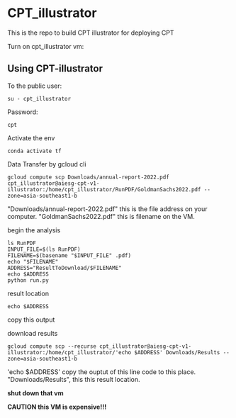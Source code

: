 # CPT_illustrator
This is the repo to build CPT illustrator for deploying CPT

Turn on cpt_illustrator vm:

## Using CPT-illustrator
To the public user:
```
su - cpt_illustrator
```
Password:
```
cpt
```

Activate the env
```
conda activate tf
```

Data Transfer by gcloud cli
```
gcloud compute scp Downloads/annual-report-2022.pdf cpt_illustrator@aiesg-cpt-v1-illustrator:/home/cpt_illustrator/RunPDF/GoldmanSachs2022.pdf --zone=asia-southeast1-b
```
"Downloads/annual-report-2022.pdf" this is the file address on your computer.
"GoldmanSachs2022.pdf" this is filename on the VM.


begin the analysis
```
ls RunPDF
INPUT_FILE=$(ls RunPDF)
FILENAME=$(basename "$INPUT_FILE" .pdf)
echo "$FILENAME"
ADDRESS="ResultToDownload/$FILENAME"
echo $ADDRESS
python run.py
```
result location
```
echo $ADDRESS
```
copy this output

download results
```
gcloud compute scp --recurse cpt_illustrator@aiesg-cpt-v1-illustrator:/home/cpt_illustrator/'echo $ADDRESS' Downloads/Results --zone=asia-southeast1-b
```
'echo $ADDRESS' copy the ouptut of this line code to this place.
"Downloads/Results", this this result location.


**shut down that vm**

**CAUTION this VM is expensive!!!**
